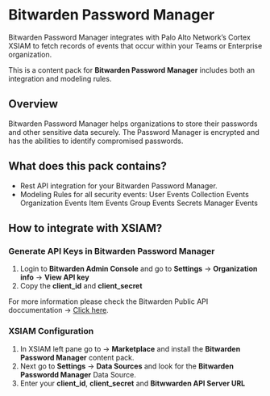 # Bitwarden Password Manager

Bitwarden Password Manager integrates with Palo Alto Network’s Cortex XSIAM to fetch records of events that occur within your Teams or Enterprise organization.

This is a content pack for **Bitwarden Password Manager** includes both an integration and modeling rules.


## Overview

Bitwarden Password Manager helps organizations to store their passwords and other sensitive data securely.
The Password Manager is encrypted and has the abilities to identify compromised passwords.


## What does this pack contains?

- Rest API integration for your Bitwarden Password Manager.
- Modeling Rules for all security events:
  User Events
  Collection Events
  Organization Events
  Item Events
  Group Events
  Secrets Manager Events

## How to integrate with XSIAM?

### Generate API Keys in Bitwarden Password Manager
1. Login to **Bitwarden Admin Console** and go to **Settings** -> **Organization info** -> **View API key**
2. Copy the **client_id** and **client_secret**

For more information please check the Bitwarden Public API doccumentation -> [Click here](https://bitwarden.com/help/public-api/#authentication).

### XSIAM Configuration

1. In XSIAM left pane go to -> **Marketplace** and install the **Bitwarden Password Manager** content pack.
2. Next go to **Settings** -> **Data Sources** and look for the **Bitwarden Passwordd Manager** Data Source.
3. Enter your **client_id**, **client_secret** and **Bitwwarden API Server URL**